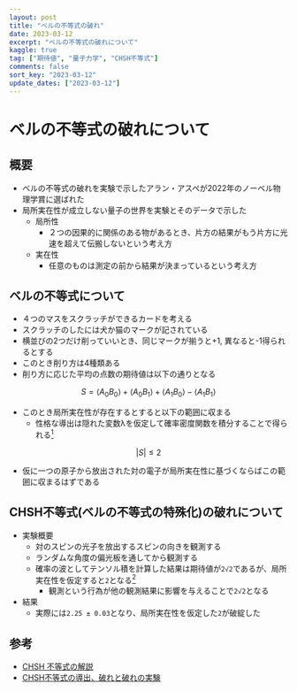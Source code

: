 ```yaml
---
layout: post
title: "ベルの不等式の破れ" 
date: 2023-03-12
excerpt: "ベルの不等式の破れについて"
kaggle: true
tag: ["期待値", "量子力学", "CHSH不等式"]
comments: false
sort_key: "2023-03-12"
update_dates: ["2023-03-12"]
---
```


# ベルの不等式の破れについて

## 概要
 - ベルの不等式の破れを実験で示したアラン・アスペが2022年のノーベル物理学賞に選ばれた
 - 局所実在性が成立しない量子の世界を実験とそのデータで示した
   - 局所性
     - ２つの因果的に関係のある物があるとき、片方の結果がもう片方に光速を超えて伝搬しないという考え方
   - 実在性
     - 任意のものは測定の前から結果が決まっているという考え方

## ベルの不等式について
 - ４つのマスをスクラッチができるカードを考える
 - スクラッチのしたには犬か猫のマークが記されている
 - 横並びの2つだけ削っていいとき、同じマークが揃うと+1, 異なると-1得られるとする
 - このとき削り方は4種類ある
 - 削り方に応じた平均の点数の期待値は以下の通りとなる

$$
S=\langle A_{0}B_{0} \rangle +\langle A_{0}B_{1} \rangle +\langle A_{1}B_{0} \rangle - \langle A_{1}B_{1}\rangle
$$

 - このとき局所実在性が存在するとすると以下の範囲に収まる
   - 性格な導出は隠れた変数λを仮定して確率密度関数を積分することで得られる[<sup>1</sup>](#ref1)

$$
|S|\leq 2
$$

 - 仮に一つの原子から放出された対の電子が局所実在性に基づくならばこの範囲に収まるはずである

##  CHSH不等式(ベルの不等式の特殊化)の破れについて
 - 実験概要
   - 対のスピンの光子を放出するスピンの向きを観測する
   - ランダムな角度の偏光板を通してから観測する
   - 確率の波としてテンソル積を計算した結果は期待値が`2√2`であるが、局所実在性を仮定すると`2`となる[<sup>2</sup>](#ref2)
     - 観測という行為が他の観測結果に影響を与えることで`2√2`となる
 - 結果
   - 実際には`2.25 ± 0.03`となり、局所実在性を仮定した`2`が破綻した

## 参考
 - <a id="ref1" href="https://ja.m.wikipedia.org/wiki/%E3%83%99%E3%83%AB%E3%81%AE%E4%B8%8D%E7%AD%89%E5%BC%8F">CHSH 不等式の解説</a>
 - <a id="ref2" href="https://zenn.dev/msrn_yossy/articles/0b234ac515c669">CHSH不等式の導出、破れと破れの実験</a>

